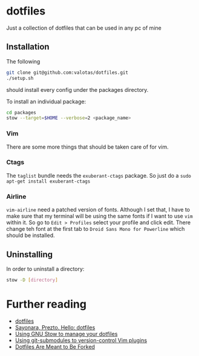 # dotfiles
Just a collection of dotfiles that can be used in any pc of mine

## Installation

The following

```sh
git clone git@github.com:valotas/dotfiles.git
./setup.sh
```

should install every config under the packages directory.

To install an individual package:

```sh
cd packages
stow --target=$HOME --verbose=2 <package_name>
```

### Vim
There are some more things that should be taken care of for vim.

### Ctags
The `taglist` bundle needs the `exuberant-ctags` package. So just do a `sudo apt-get install exuberant-ctags`

### Airline
`vim-airline` need a patched version of fonts. Although I set that, I have to make sure that my terminal will be using the same fonts if I want to use `vim` within it. So go to `Edit > Profiles` select your profile and click edit. There change teh font at the first tab to `Droid Sans Mono for Powerline` which should be installed.

## Uninstalling 

In order to uninstall a directory:

```sh
stow -D [directory]
```

# Further reading

- [dotfiles](https://dotfiles.github.io/)
- [Sayonara, Prezto. Hello: dotfiles](https://naikoob.github.io/blog/2020/10/02/hello-dotfiles.html)
- [Using GNU Stow to manage your dotfiles](https://brandon.invergo.net/news/2012-05-26-using-gnu-stow-to-manage-your-dotfiles.html)
- [Using git-submodules to version-control Vim plugins](https://gist.github.com/manasthakur/d4dc9a610884c60d944a4dd97f0b3560)
- [Dotfiles Are Meant to Be Forked](https://zachholman.com/2010/08/dotfiles-are-meant-to-be-forked/)